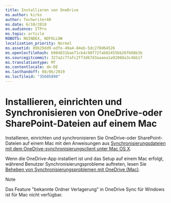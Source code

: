 ```yaml
---
title: Installieren von OneDrive
ms.author: kirks
author: Techwriter40
ms.date: 6/10/2018
ms.audience: ITPro
ms.topic: article
ROBOTS: NOINDEX, NOFOLLOW
localization_priority: Normal
ms.assetid: 89b29dd9-edfe-49a4-84eb-5dc270d64526
ms.openlocfilehash: b984831bae71cb4c98f72fab02455bb26fb08b3b
ms.sourcegitcommit: 327a2c77afc2ff3d67d3aaaea1a92068a3c4bb1f
ms.translationtype: MT
ms.contentlocale: de-DE
ms.lasthandoff: 08/06/2019
ms.locfileid: "35605890"
---
```

# <a name="install-setup-and-sync-onedrive-or-sharepoint-files-on-mac"></a>Installieren, einrichten und Synchronisieren von OneDrive-oder SharePoint-Dateien auf einem Mac 

Installieren, einrichten und synchronisieren Sie OneDrive-oder SharePoint-Dateien auf einem Mac mit den Anweisungen aus [Synchronisierungsdateien mit dem OneDrive-synchronisierungsclient unter Mac OS X](https://support.office.com/article/sync-files-with-the-onedrive-sync-client-on-mac-os-x-d11b9f29-00bb-4172-be39-997da46f913f).

Wenn die OneDrive-App installiert ist und das Setup auf einem Mac erfolgt, während Benutzer Synchronisierungsprobleme auftreten, lesen Sie [Beheben von Synchronisierungsproblemen mit OneDrive (Mac)](https://support.office.com/article/fix-onedrive-sync-problems-on-a-mac-af3012d7-13ec-4ac9-bbb1-ebcd2a0cd756?ui=en-US&amp;rs=en-US&amp;ad=US).

> [!NOTE]
> Das Feature "bekannte Ordner Verlagerung" in OneDrive Sync für Windows ist für Mac nicht verfügbar.




